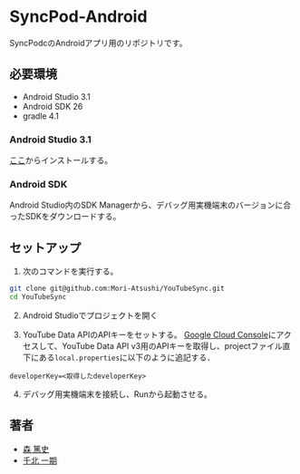 # SyncPod-Android
SyncPodcのAndroidアプリ用のリポジトリです。

## 必要環境
* Android Studio 3.1
* Android SDK 26
* gradle 4.1


### Android Studio 3.1
[ここ](https://developer.android.com/studio/archive.html)からインストールする。

### Android SDK
Android Studio内のSDK Managerから、デバッグ用実機端末のバージョンに合ったSDKをダウンロードする。

## セットアップ
1. 次のコマンドを実行する。
```sh
git clone git@github.com:Mori-Atsushi/YouTubeSync.git
cd YouTubeSync
```
2. Android Studioでプロジェクトを開く

3. YouTube Data APIのAPIキーをセットする。
[Google Cloud Console](https://console.developers.google.com/)にアクセスして、YouTube Data API v3用のAPIキーを取得し、projectファイル直下にある`local.properties`に以下のように追記する．

```
developerKey=<取得したdeveloperKey>
```



4. デバッグ用実機端末を接続し、Runから起動させる。

## 著者
* [森 篤史](@Mori-Atsushi)
* [千北 一期](@chigichan24)
